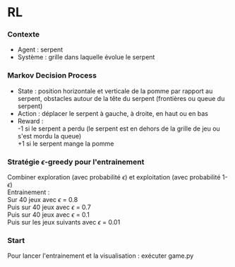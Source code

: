 # RL

### Contexte
* Agent : serpent  
* Système : grille dans laquelle évolue le serpent

### Markov Decision Process
* State : position horizontale et verticale de la pomme par rapport au serpent, obstacles autour de la tête du serpent (frontières ou queue du serpent)  
* Action : déplacer le serpent à gauche, à droite, en haut ou en bas
* Reward :  
-1 si le serpent a perdu (le serpent est en dehors de la grille de jeu ou s'est mordu la queue)   
+1 si le serpent mange la pomme  

### Stratégie $\epsilon$-greedy pour l'entrainement  
Combiner exploration (avec probabilité $\epsilon$) et exploitation (avec probabilité 1- $\epsilon$)  
Entrainement :  
Sur 40 jeux avec $\epsilon$ = 0.8  
Puis sur 40 jeux avec $\epsilon$ = 0.7  
Puis sur 40 jeux avec $\epsilon$ = 0.1  
Puis sur les jeux suivants avec $\epsilon$ = 0.01

### Start
Pour lancer l'entrainement et la visualisation : exécuter game.py
